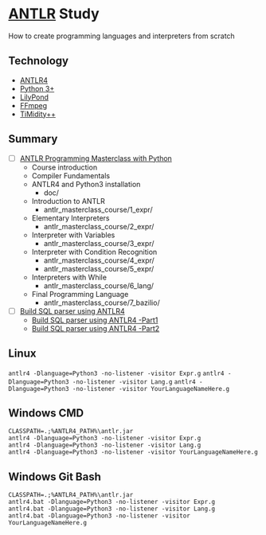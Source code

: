 # [ANTLR](https://github.com/antlr/antlr4) Study

How to create programming languages and interpreters from scratch

## Technology

- [ANTLR4](https://github.com/antlr/antlr4)
- [Python 3+](https://www.python.org/)
- [LilyPond](https://lilypond.org/)
- [FFmpeg](https://ffmpeg.org/)
- [TiMidity++](https://github.com/starg2/timidity41)

## Summary

- [ ] [ANTLR Programming Masterclass with Python](https://www.udemy.com/course/antlr-programming-masterclass-with-python)
  - Course introduction
  - Compiler Fundamentals
  - ANTLR4 and Python3 installation
    - doc/
  - Introduction to ANTLR
    - antlr_masterclass_course/1_expr/
  - Elementary Interpreters
    - antlr_masterclass_course/2_expr/
  - Interpreter with Variables
    - antlr_masterclass_course/3_expr/
  - Interpreter with Condition Recognition
    - antlr_masterclass_course/4_expr/
    - antlr_masterclass_course/5_expr/
  - Interpreters with While
    - antlr_masterclass_course/6_lang/
  - Final Programming Language
    - antlr_masterclass_course/7_bazilio/
- [ ] [Build SQL parser using ANTLR4](https://github.com/codersasi/pocketsDB)
  - [Build SQL parser using ANTLR4 -Part1](https://medium.com/@sasidharc/build-sql-parser-using-antlr4-part1-2044916a8406)
  - [Build SQL parser using ANTLR4 -Part2](https://medium.com/@sasidharc/build-sql-parser-using-antlr4-part2-1f8cdb011721)

## Linux

`antlr4 -Dlanguage=Python3 -no-listener -visitor Expr.g`
`antlr4 -Dlanguage=Python3 -no-listener -visitor Lang.g`
`antlr4 -Dlanguage=Python3 -no-listener -visitor YourLanguageNameHere.g`

## Windows CMD
```
CLASSPATH=.;%ANTLR4_PATH%\antlr.jar
antlr4 -Dlanguage=Python3 -no-listener -visitor Expr.g
antlr4 -Dlanguage=Python3 -no-listener -visitor Lang.g
antlr4 -Dlanguage=Python3 -no-listener -visitor YourLanguageNameHere.g
```

## Windows Git Bash
```
CLASSPATH=.;%ANTLR4_PATH%\antlr.jar
antlr4.bat -Dlanguage=Python3 -no-listener -visitor Expr.g
antlr4.bat -Dlanguage=Python3 -no-listener -visitor Lang.g
antlr4.bat -Dlanguage=Python3 -no-listener -visitor YourLanguageNameHere.g
```
